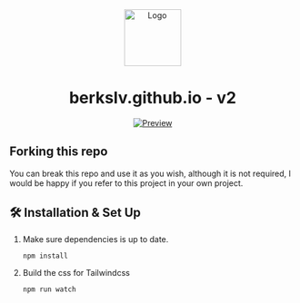 <div align="center">
  <img alt="Logo" src="https://raw.githubusercontent.com/berkslv/berkslv.github.io/main/dist/assets/img/logo.png" width="100" />
</div>
<h1 align="center">
  berkslv.github.io - v2
</h1>
<p align="center">
  <a href="https://berkslv.github.io" target="_blank">
    <img src="https://raw.githubusercontent.com/berkslv/berkslv.github.io/main/dist/assets/img/preview.jpeg" alt="Preview" />
  </a>
</p>

## Forking this repo 

You can break this repo and use it as you wish, although it is not required, I would be happy if you refer to this project in your own project.


## 🛠 Installation & Set Up

1. Make sure dependencies is up to date.

   ```sh
   npm install
   ```

4. Build the css for Tailwindcss

   ```sh
   npm run watch
   ```
   